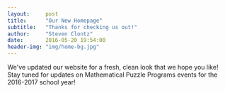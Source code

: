 ```yaml
---
layout:     post
title:      "Our New Homepage"
subtitle:   "Thanks for checking us out!"
author:     "Steven Clontz"
date:       2016-05-20 19:54:00
header-img: "img/home-bg.jpg"
---
```


We've updated our website for a fresh, clean look that we hope you like!
Stay tuned for updates on Mathematical Puzzle Programs events for the
2016-2017 school year!
